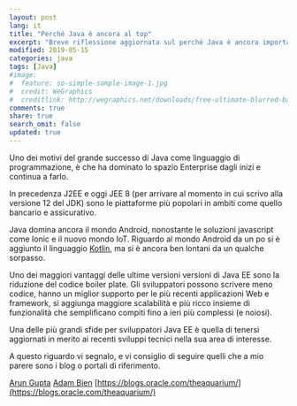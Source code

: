 ```yaml
---
layout: post
lang: it
title: "Perché Java è ancora al top"
excerpt: "Breve riflessione aggiornata sul perchè Java è ancora importante a più di 20 anni dalla sua nascita"
modified: 2019-05-15
categories: java
tags: [Java]
#image:
#  feature: so-simple-sample-image-1.jpg
#  credit: WeGraphics
#  creditlink: http://wegraphics.net/downloads/free-ultimate-blurred-background-pack/
comments: true
share: true
search_omit: false
updated: true
---
```


Uno dei motivi del grande successo di Java come linguaggio di programmazione, è che ha dominato lo spazio Enterprise dagli inizi e continua a farlo. 

In precedenza J2EE e oggi JEE 8 (per arrivare al momento in cui scrivo alla versione 12 del JDK) sono le piattaforme più popolari in ambiti come quello bancario e assicurativo.

Java domina ancora il mondo Android, nonostante le soluzioni javascript come Ionic e il nuovo mondo IoT. Riguardo al mondo Android da un po si è aggiunto il linguaggio [Kotlin](https://kotlinlang.org/), ma si è ancora ben lontani da un qualche sorpasso. 

Uno dei maggiori vantaggi delle ultime versioni versioni di Java EE sono la riduzione del codice boiler plate. Gli sviluppatori possono scrivere meno codice, hanno un miglior supporto per le più recenti applicazioni Web e framework, si aggiunga maggiore scalabilità e più ricco insieme di funzionalità che semplificano compiti fino a ieri più complessi (e noiosi). 

Una delle più grandi sfide per sviluppatori Java EE è quella di tenersi aggiornati in merito ai recenti sviluppi tecnici nella sua area di interesse. 

A questo riguardo vi segnalo, e vi consiglio di seguire quelli che a mio parere sono i blog o portali di riferimento. 

[Arun Gupta](http://blog.arungupta.me/)
[Adam Bien](http://adam-bien.com/roller/abien/)
[https://blogs.oracle.com/theaquarium/](https://blogs.oracle.com/theaquarium/)